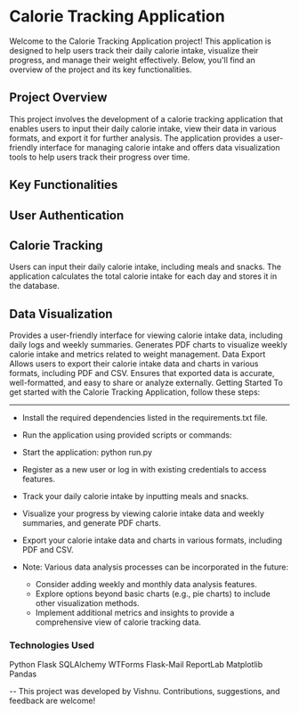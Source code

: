 
# Calorie Tracking Application

Welcome to the Calorie Tracking Application project! This application is designed to help users track their daily calorie intake, visualize their progress, and manage their weight effectively. Below, you'll find an overview of the project and its key functionalities.

## Project Overview

This project involves the development of a calorie tracking application that enables users to input their daily calorie intake, view their data in various formats, and export it for further analysis. The application provides a user-friendly interface for managing calorie intake and offers data visualization tools to help users track their progress over time.

## Key Functionalities
## User Authentication

## Calorie Tracking
Users can input their daily calorie intake, including meals and snacks.
The application calculates the total calorie intake for each day and stores it in the database.

## Data Visualization
Provides a user-friendly interface for viewing calorie intake data, including daily logs and weekly summaries.
Generates PDF charts to visualize weekly calorie intake and metrics related to weight management.
Data Export
Allows users to export their calorie intake data and charts in various formats, including PDF and CSV.
Ensures that exported data is accurate, well-formatted, and easy to share or analyze externally.
Getting Started
To get started with the Calorie Tracking Application, follow these steps:


----------------------------------------------
* Install the required dependencies listed in the requirements.txt file.


* Run the application using provided scripts or commands:

* Start the application: python run.py
* Register as a new user or log in with existing credentials to access features.

* Track your daily calorie intake by inputting meals and snacks.

* Visualize your progress by viewing calorie intake data and weekly summaries, and generate PDF charts.

* Export your calorie intake data and charts in various formats, including PDF and CSV.

* Note: Various data analysis processes can be incorporated in the future:
  - Consider adding weekly and monthly data analysis features.
  - Explore options beyond basic charts (e.g., pie charts) to include other visualization methods.
  - Implement additional metrics and insights to provide a comprehensive view of calorie tracking data.





### Technologies Used
Python
Flask
SQLAlchemy
WTForms
Flask-Mail
ReportLab
Matplotlib
Pandas




--
This project was developed by Vishnu. Contributions, suggestions, and feedback are welcome!
